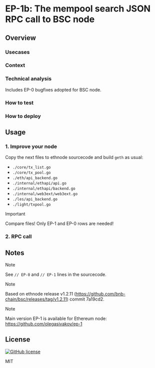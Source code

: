# EP-1b: The mempool search JSON RPC call to BSC node

## Overview

### Usecases

### Context

### Technical analysis
Includes EP-0 bugfixes adopted for BSC node.

### How to test

### How to deploy

## Usage

### 1. Improve your node

Copy the next files to ethnode sourcecode and build ```geth``` as usual:
- ```./core/tx_list.go```
- ```./core/tx_pool.go```
- ```./eth/api_backend.go```
- ```./internal/ethapi/api.go```
- ```./internal/ethapi/backend.go```
- ```./internal/web3ext/web3ext.go```
- ```./les/api_backend.go```
- ```./light/txpool.go```

> [!IMPORTANT]
> Compare files! Only EP-1 and EP-0 rows are needed!

### 2. RPC call

## Notes

> [!NOTE]
> See ```// EP-0``` and ```// EP-1``` lines in the sourcecode.

> [!NOTE]
> Based on ethnode release v1.2.11 (https://github.com/bnb-chain/bsc/releases/tag/v1.2.11) commit 7a19cd2.

> [!NOTE]
> Main version EP-1 is available for Ethereum node: https://github.com/olegasivakov/ep-1

## License

[![GitHub license](https://img.shields.io/badge/license-MIT-lightgrey.svg?maxAge=2592000)](https://raw.githubusercontent.com/apollostack/apollo-ios/master/LICENSE)

MIT
